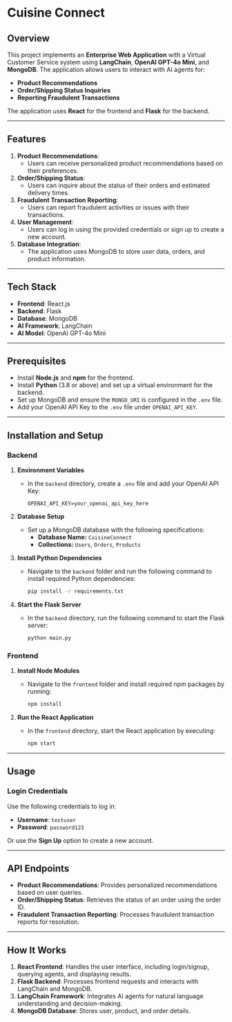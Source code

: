 # Cuisine Connect

## Overview

This project implements an **Enterprise Web Application** with a Virtual Customer Service system using **LangChain**, **OpenAI GPT-4o Mini**, and **MongoDB**. The application allows users to interact with AI agents for:

- **Product Recommendations**
- **Order/Shipping Status Inquiries**
- **Reporting Fraudulent Transactions**

The application uses **React** for the frontend and **Flask** for the backend.

---

## Features

1. **Product Recommendations**:
   - Users can receive personalized product recommendations based on their preferences.
2. **Order/Shipping Status**:
   - Users can inquire about the status of their orders and estimated delivery times.
3. **Fraudulent Transaction Reporting**:
   - Users can report fraudulent activities or issues with their transactions.
4. **User Management**:
   - Users can log in using the provided credentials or sign up to create a new account.
5. **Database Integration**:
   - The application uses MongoDB to store user data, orders, and product information.

---

## Tech Stack

- **Frontend**: React.js
- **Backend**: Flask
- **Database**: MongoDB
- **AI Framework**: LangChain
- **AI Model**: OpenAI GPT-4o Mini

---

## Prerequisites

- Install **Node.js** and **npm** for the frontend.
- Install **Python** (3.8 or above) and set up a virtual environment for the backend.
- Set up MongoDB and ensure the `MONGO_URI` is configured in the `.env` file.
- Add your OpenAI API Key to the `.env` file under `OPENAI_API_KEY`.

---

## Installation and Setup

### Backend

1. **Environment Variables**

   - In the `backend` directory, create a `.env` file and add your OpenAI API Key:
     ```plaintext
     OPENAI_API_KEY=your_openai_api_key_here
     ```

2. **Database Setup**

   - Set up a MongoDB database with the following specifications:
     - **Database Name:** `CuisineConnect`
     - **Collections:** `Users`, `Orders`, `Products`

3. **Install Python Dependencies**

   - Navigate to the `backend` folder and run the following command to install required Python dependencies:
     ```bash
     pip install -r requirements.txt
     ```

4. **Start the Flask Server**
   - In the `backend` directory, run the following command to start the Flask server:
     ```bash
     python main.py
     ```

### Frontend

1. **Install Node Modules**

   - Navigate to the `frontend` folder and install required npm packages by running:
     ```bash
     npm install
     ```

2. **Run the React Application**
   - In the `frontend` directory, start the React application by executing:
     ```bash
     npm start
     ```

---

## Usage

### Login Credentials

Use the following credentials to log in:

- **Username**: `testuser`
- **Password**: `password123`

Or use the **Sign Up** option to create a new account.

---

## API Endpoints

- **Product Recommendations**: Provides personalized recommendations based on user queries.
- **Order/Shipping Status**: Retrieves the status of an order using the order ID.
- **Fraudulent Transaction Reporting**: Processes fraudulent transaction reports for resolution.

---

## How It Works

1. **React Frontend**: Handles the user interface, including login/signup, querying agents, and displaying results.
2. **Flask Backend**: Processes frontend requests and interacts with LangChain and MongoDB.
3. **LangChain Framework**: Integrates AI agents for natural language understanding and decision-making.
4. **MongoDB Database**: Stores user, product, and order details.
